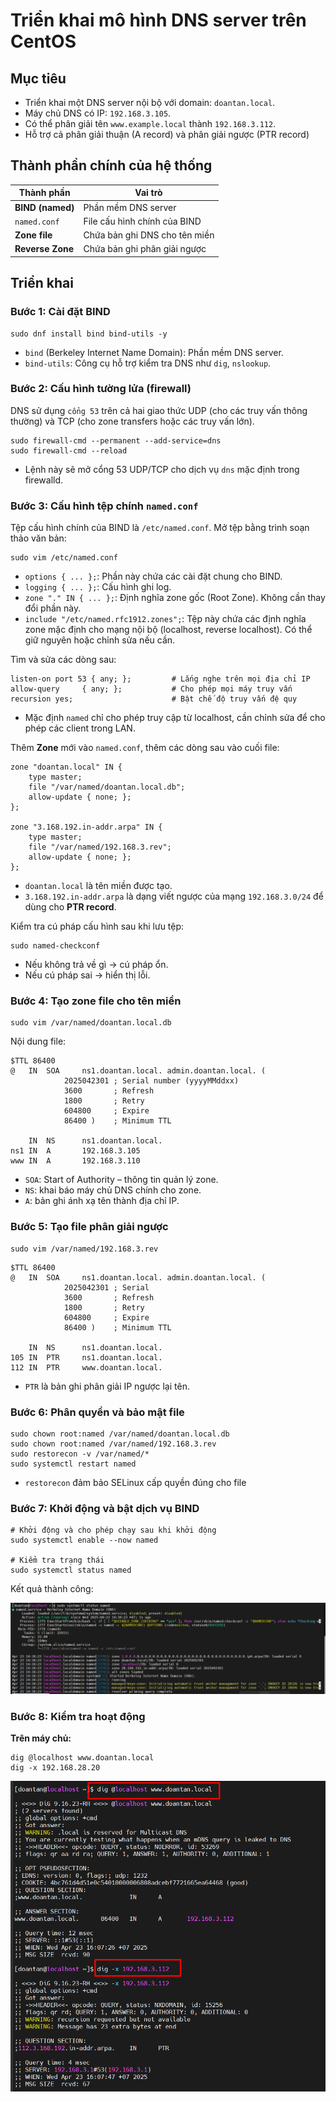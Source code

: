 # Triển khai mô hình DNS server trên CentOS

## Mục tiêu

- Triển khai một DNS server nội bộ với domain: `doantan.local`.
- Máy chủ DNS có IP: `192.168.3.105`.
- Có thể phân giải tên `www.example.local` thành `192.168.3.112`.
- Hỗ trợ cả phân giải thuận (A record) và phân giải ngược (PTR record)

## Thành phần chính của hệ thống

| Thành phần | Vai trò |
|-----------|------|
| **BIND (named)** | Phần mềm DNS server |
| `named.conf` | File cấu hình chính của BIND |
| **Zone file** | Chứa bản ghi DNS cho tên miền |
| **Reverse Zone** | Chứa bản ghi phân giải ngược |

## Triển khai

### Bước 1: Cài đặt BIND

```plaintext
sudo dnf install bind bind-utils -y
```

- `bind` (Berkeley Internet Name Domain): Phần mềm DNS server.
- `bind-utils`: Công cụ hỗ trợ kiểm tra DNS như `dig`, `nslookup`.

### Bước 2: Cấu hình tường lửa (firewall)

DNS sử dụng `cổng 53` trên cả hai giao thức UDP (cho các truy vấn thông thường) và TCP (cho zone transfers hoặc các truy vấn lớn).

```plaintext
sudo firewall-cmd --permanent --add-service=dns
sudo firewall-cmd --reload
```

- Lệnh này sẽ mở cổng 53 UDP/TCP cho dịch vụ `dns` mặc định trong firewalld.

### Bước 3: Cấu hình tệp chính `named.conf`

Tệp cấu hình chính của BIND là `/etc/named.conf`. Mở tệp bằng trình soạn thảo văn bản:

```plaintext
sudo vim /etc/named.conf
```

- `options { ... };`: Phần này chứa các cài đặt chung cho BIND.
- `logging { ... };`: Cấu hình ghi log.
- `zone "." IN { ... };`: Định nghĩa zone gốc (Root Zone). Không cần thay đổi phần này.
- `include "/etc/named.rfc1912.zones";`: Tệp này chứa các định nghĩa zone mặc định cho mạng nội bộ (localhost, reverse localhost). Có thể giữ nguyên hoặc chỉnh sửa nếu cần.

Tìm và sửa các dòng sau:

```plaintext
listen-on port 53 { any; };         # Lắng nghe trên mọi địa chỉ IP
allow-query     { any; };           # Cho phép mọi máy truy vấn
recursion yes;                      # Bật chế độ truy vấn đệ quy
```

- Mặc định `named` chỉ cho phép truy cập từ localhost, cần chỉnh sửa để cho phép các client trong LAN.

Thêm **Zone** mới vào `named.conf`, thêm các dòng sau vào cuối file:

```plaintext
zone "doantan.local" IN {
    type master;
    file "/var/named/doantan.local.db";
    allow-update { none; };
};

zone "3.168.192.in-addr.arpa" IN {
    type master;
    file "/var/named/192.168.3.rev";
    allow-update { none; };
};
```

- `doantan.local` là tên miền được tạo.
- `3.168.192.in-addr.arpa` là dạng viết ngược của mạng `192.168.3.0/24` để dùng cho **PTR record**.

Kiểm tra cú pháp cấu hình sau khi lưu tệp:

```plaintext
sudo named-checkconf
```

- Nếu không trả về gì -> cú pháp ổn.
- Nếu cú pháp sai -> hiển thị lỗi.

### Bước 4: Tạo zone file cho tên miền

```plaintext
sudo vim /var/named/doantan.local.db
```

Nội dung file:

```plaintext
$TTL 86400
@   IN  SOA     ns1.doantan.local. admin.doantan.local. (
            2025042301 ; Serial number (yyyyMMddxx)
            3600       ; Refresh
            1800       ; Retry
            604800     ; Expire
            86400 )    ; Minimum TTL

    IN  NS      ns1.doantan.local.
ns1 IN  A       192.168.3.105
www IN  A       192.168.3.110
```

- `SOA`: Start of Authority – thông tin quản lý zone.
- `NS`: khai báo máy chủ DNS chính cho zone.
- `A`: bản ghi ánh xạ tên thành địa chỉ IP.

### Bước 5: Tạo file phân giải ngược

```plaintext
sudo vim /var/named/192.168.3.rev
```

```plaintext
$TTL 86400
@   IN  SOA     ns1.doantan.local. admin.doantan.local. (
            2025042301 ; Serial
            3600       ; Refresh
            1800       ; Retry
            604800     ; Expire
            86400 )    ; Minimum TTL

    IN  NS      ns1.doantan.local.
105 IN  PTR     ns1.doantan.local.
112 IN  PTR     www.doantan.local.
```

- `PTR` là bản ghi phân giải IP ngược lại tên.

### Bước 6: Phân quyền và bảo mật file

```plaitext
sudo chown root:named /var/named/doantan.local.db
sudo chown root:named /var/named/192.168.3.rev
sudo restorecon -v /var/named/*
sudo systemctl restart named
```

- `restorecon` đảm bảo SELinux cấp quyền đúng cho file

### Bước 7: Khởi động và bật dịch vụ BIND

```plaintext
# Khởi động và cho phép chạy sau khi khởi động
sudo systemctl enable --now named

# Kiểm tra trạng thái
sudo systemctl status named
```

Kết quả thành công:

![named is running](./images/named_running.png)

### Bước 8: Kiểm tra hoạt động

**Trên máy chủ:**

```plaintext
dig @localhost www.doantan.local
dig -x 192.168.28.20
```

![check server](./images/check_server.png)
